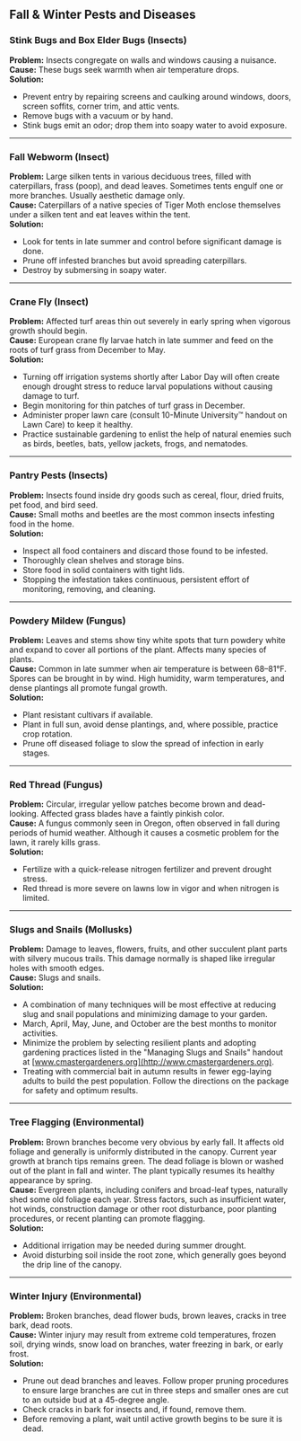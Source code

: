 ## Fall & Winter Pests and Diseases

### Stink Bugs and Box Elder Bugs (Insects)
**Problem:** Insects congregate on walls and windows causing a nuisance.  
**Cause:** These bugs seek warmth when air temperature drops.  
**Solution:**
- Prevent entry by repairing screens and caulking around windows, doors, screen soffits, corner trim, and attic vents.
- Remove bugs with a vacuum or by hand.
- Stink bugs emit an odor; drop them into soapy water to avoid exposure.

---

### Fall Webworm (Insect)
**Problem:** Large silken tents in various deciduous trees, filled with caterpillars, frass (poop), and dead leaves. Sometimes tents engulf one or more branches. Usually aesthetic damage only.  
**Cause:** Caterpillars of a native species of Tiger Moth enclose themselves under a silken tent and eat leaves within the tent.  
**Solution:**
- Look for tents in late summer and control before significant damage is done.
- Prune off infested branches but avoid spreading caterpillars.
- Destroy by submersing in soapy water.

---

### Crane Fly (Insect)
**Problem:** Affected turf areas thin out severely in early spring when vigorous growth should begin.  
**Cause:** European crane fly larvae hatch in late summer and feed on the roots of turf grass from December to May.  
**Solution:**
- Turning off irrigation systems shortly after Labor Day will often create enough drought stress to reduce larval populations without causing damage to turf.
- Begin monitoring for thin patches of turf grass in December.
- Administer proper lawn care (consult 10-Minute University™ handout on Lawn Care) to keep it healthy.
- Practice sustainable gardening to enlist the help of natural enemies such as birds, beetles, bats, yellow jackets, frogs, and nematodes.

---

### Pantry Pests (Insects)
**Problem:** Insects found inside dry goods such as cereal, flour, dried fruits, pet food, and bird seed.  
**Cause:** Small moths and beetles are the most common insects infesting food in the home.  
**Solution:**
- Inspect all food containers and discard those found to be infested.
- Thoroughly clean shelves and storage bins.
- Store food in solid containers with tight lids.
- Stopping the infestation takes continuous, persistent effort of monitoring, removing, and cleaning.

---

### Powdery Mildew (Fungus)
**Problem:** Leaves and stems show tiny white spots that turn powdery white and expand to cover all portions of the plant. Affects many species of plants.  
**Cause:** Common in late summer when air temperature is between 68–81°F. Spores can be brought in by wind. High humidity, warm temperatures, and dense plantings all promote fungal growth.  
**Solution:**
- Plant resistant cultivars if available.
- Plant in full sun, avoid dense plantings, and, where possible, practice crop rotation.
- Prune off diseased foliage to slow the spread of infection in early stages.

---

### Red Thread (Fungus)
**Problem:** Circular, irregular yellow patches become brown and dead-looking. Affected grass blades have a faintly pinkish color.  
**Cause:** A fungus commonly seen in Oregon, often observed in fall during periods of humid weather. Although it causes a cosmetic problem for the lawn, it rarely kills grass.  
**Solution:**
- Fertilize with a quick-release nitrogen fertilizer and prevent drought stress.
- Red thread is more severe on lawns low in vigor and when nitrogen is limited.

---

### Slugs and Snails (Mollusks)
**Problem:** Damage to leaves, flowers, fruits, and other succulent plant parts with silvery mucous trails. This damage normally is shaped like irregular holes with smooth edges.  
**Cause:** Slugs and snails.  
**Solution:**
- A combination of many techniques will be most effective at reducing slug and snail populations and minimizing damage to your garden.
- March, April, May, June, and October are the best months to monitor activities.
- Minimize the problem by selecting resilient plants and adopting gardening practices listed in the "Managing Slugs and Snails" handout at [www.cmastergardeners.org](http://www.cmastergardeners.org).
- Treating with commercial bait in autumn results in fewer egg-laying adults to build the pest population. Follow the directions on the package for safety and optimum results.

---

### Tree Flagging (Environmental)
**Problem:** Brown branches become very obvious by early fall. It affects old foliage and generally is uniformly distributed in the canopy. Current year growth at branch tips remains green. The dead foliage is blown or washed out of the plant in fall and winter. The plant typically resumes its healthy appearance by spring.  
**Cause:** Evergreen plants, including conifers and broad-leaf types, naturally shed some old foliage each year. Stress factors, such as insufficient water, hot winds, construction damage or other root disturbance, poor planting procedures, or recent planting can promote flagging.  
**Solution:**
- Additional irrigation may be needed during summer drought.
- Avoid disturbing soil inside the root zone, which generally goes beyond the drip line of the canopy.

---

### Winter Injury (Environmental)
**Problem:** Broken branches, dead flower buds, brown leaves, cracks in tree bark, dead roots.  
**Cause:** Winter injury may result from extreme cold temperatures, frozen soil, drying winds, snow load on branches, water freezing in bark, or early frost.  
**Solution:**
- Prune out dead branches and leaves. Follow proper pruning procedures to ensure large branches are cut in three steps and smaller ones are cut to an outside bud at a 45-degree angle.
- Check cracks in bark for insects and, if found, remove them.
- Before removing a plant, wait until active growth begins to be sure it is dead.
